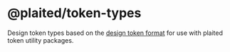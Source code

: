 # @plaited/token-types

Design token types based on the
[design token format](https://design-tokens.github.io/community-group/format/)
for use with plaited token utility packages.
